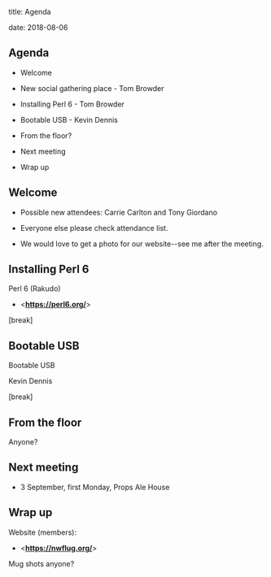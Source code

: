 title: Agenda
<!-- insert-file headers.md -->
date: 2018-08-06

## Agenda

- Welcome

- New social gathering place - Tom Browder

- Installing Perl 6 - Tom Browder

- Bootable USB - Kevin Dennis

- From the floor?

- Next meeting

- Wrap up

## Welcome

- Possible new attendees: Carrie Carlton and Tony Giordano

- Everyone else please check attendance list.

- We would love to get a photo for our website--see me after the
  meeting.

## Installing Perl 6

Perl 6 (Rakudo)

+ <**<https://perl6.org/>**>

[break]

## Bootable USB

Bootable USB

Kevin Dennis

[break]

## From the floor

Anyone?

## Next meeting

- 3 September, first Monday, Props Ale House

## Wrap up

Website (members):

- <**<https://nwflug.org/>**>

Mug shots anyone?
